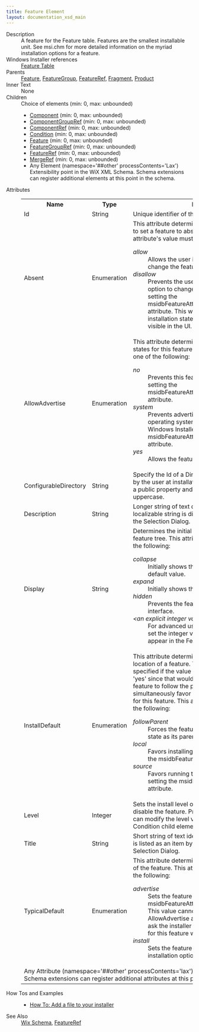 ```yaml
---
title: Feature Element
layout: documentation_xsd_main
---
```

<dl>
  <dt>Description</dt>
  <dd>                 A feature for the Feature table.  Features are the smallest installable unit.  See msi.chm for more                 detailed information on the myriad installation options for a feature.             </dd>
  <dt>Windows Installer references</dt>
  <dd>
    <a href="http://msdn.microsoft.com/library/aa368585.aspx" target="_blank">Feature Table</a>
  </dd>
  <dt>Parents</dt>
  <dd>
    <a href="../feature/">Feature</a>, <a href="../featuregroup/">FeatureGroup</a>, <a href="../featureref/">FeatureRef</a>, <a href="../fragment/">Fragment</a>, <a href="../product/">Product</a></dd>
  <dt>Inner Text</dt>
  <dd>None</dd>
  <dt>Children</dt>
  <dd>Choice of elements (min: 0, max: unbounded)<ul><li><a href="../component/">Component</a> (min: 0, max: unbounded)</li><li><a href="../componentgroupref/">ComponentGroupRef</a> (min: 0, max: unbounded)</li><li><a href="../componentref/">ComponentRef</a> (min: 0, max: unbounded)</li><li><a href="../condition/">Condition</a> (min: 0, max: unbounded)</li><li><a href="../feature/">Feature</a> (min: 0, max: unbounded)</li><li><a href="../featuregroupref/">FeatureGroupRef</a> (min: 0, max: unbounded)</li><li><a href="../featureref/">FeatureRef</a> (min: 0, max: unbounded)</li><li><a href="../mergeref/">MergeRef</a> (min: 0, max: unbounded)</li><li><span class="extension">Any Element (namespace='##other' processContents='Lax')                          Extensibility point in the WiX XML Schema.  Schema extensions can register additional                         elements at this point in the schema.                     </span></li></ul></dd>
  <dt>Attributes</dt>
  <dd>
    <table cellspacing="0" cellpadding="0" class="schema">
      <tr>
        <th width="15%">Name</th>
        <th width="15%">Type</th>
        <th width="65%">Description</th>
        <th width="15%">Required</th>
      </tr>
      <tr>
        <td>Id</td>
        <td>String</td>
        <td>Unique identifier of the feature.</td>
        <td>Yes</td>
      </tr>
      <tr>
        <td>Absent</td>
        <td>Enumeration</td>
        <td>                         This attribute determines if a user will have the option to set a feature to absent in the user interface.                       This attribute's value must be one of the following:<dl><dt class="enumerationValue"><dfn>allow</dfn></dt><dd>                                     Allows the user interface to display an option to change the feature state to Absent.                                 </dd><dt class="enumerationValue"><dfn>disallow</dfn></dt><dd>                                     Prevents the user interface from displaying an option to change the feature state                                     to Absent by setting the msidbFeatureAttributesUIDisallowAbsent attribute.  This will force the feature                                     to the installation state, whether or not the feature is visible in the UI.                                 </dd></dl></td>
        <td>&nbsp;</td>
      </tr>
      <tr>
        <td>AllowAdvertise</td>
        <td>Enumeration</td>
        <td>                         This attribute determines the possible advertise states for this feature.                       This attribute's value must be one of the following:<dl><dt class="enumerationValue"><dfn>no</dfn></dt><dd>                                     Prevents this feature from being advertised by setting the msidbFeatureAttributesDisallowAdvertise attribute.                                 </dd><dt class="enumerationValue"><dfn>system</dfn></dt><dd>                                     Prevents advertising for this feature if the operating system shell does not support Windows Installer                                     descriptors by setting the msidbFeatureAttributesNoUnsupportedAdvertise attribute.                                 </dd><dt class="enumerationValue"><dfn>yes</dfn></dt><dd>                                     Allows the feature to be advertised.                                 </dd></dl></td>
        <td>&nbsp;</td>
      </tr>
      <tr>
        <td>ConfigurableDirectory</td>
        <td>String</td>
        <td>                     Specify the Id of a Directory that can be configured by the user at installation time.  This identifier                     must be a public property and therefore completely uppercase.                 </td>
        <td>&nbsp;</td>
      </tr>
      <tr>
        <td>Description</td>
        <td>String</td>
        <td>                     Longer string of text describing the feature.  This localizable string is displayed by the                     Text Control of the Selection Dialog.                 </td>
        <td>&nbsp;</td>
      </tr>
      <tr>
        <td>Display</td>
        <td>String</td>
        <td>                         Determines the initial display of this feature in the feature tree.                         This attribute's value should be one of the following:                         <dl><dt class="enumerationValue"><dfn>collapse</dfn></dt><dd>Initially shows the feature collapsed.  This is the default value.</dd><dt class="enumerationValue"><dfn>expand</dfn></dt><dd>Initially shows the feature expanded.</dd><dt class="enumerationValue"><dfn>hidden</dfn></dt><dd>Prevents the feature from displaying in the user interface.</dd><dt class="enumerationValue"><dfn>&lt;an explicit integer value&gt;</dfn></dt><dd>                                 For advanced users only, it is possible to directly set the integer value                                 of the display value that will appear in the Feature row.                             </dd></dl></td>
        <td>&nbsp;</td>
      </tr>
      <tr>
        <td>InstallDefault</td>
        <td>Enumeration</td>
        <td>                         This attribute determines the default install/run location of a feature.  This attribute cannot be specified                         if the value of the FollowParent attribute is 'yes' since that would ask the installer to force this feature                         to follow the parent installation state and simultaneously favor a particular installation state just for this feature.                       This attribute's value must be one of the following:<dl><dt class="enumerationValue"><dfn>followParent</dfn></dt><dd>                                     Forces the feature to follow the same installation state as its parent feature.                                 </dd><dt class="enumerationValue"><dfn>local</dfn></dt><dd>                                     Favors installing this feature locally by setting the msidbFeatureAttributesFavorLocal attribute.                                 </dd><dt class="enumerationValue"><dfn>source</dfn></dt><dd>                                     Favors running this feature from source by setting the msidbFeatureAttributesFavorSource attribute.                                 </dd></dl></td>
        <td>&nbsp;</td>
      </tr>
      <tr>
        <td>Level</td>
        <td>Integer</td>
        <td>                     Sets the install level of this feature.  A value of 0 will disable the feature.  Processing the                     Condition Table can modify the level value (this is set via the Condition child element). The                     default value is "1".                 </td>
        <td>&nbsp;</td>
      </tr>
      <tr>
        <td>Title</td>
        <td>String</td>
        <td>                     Short string of text identifying the feature.  This string is listed as an item by the                     SelectionTree control of the Selection Dialog.                 </td>
        <td>&nbsp;</td>
      </tr>
      <tr>
        <td>TypicalDefault</td>
        <td>Enumeration</td>
        <td>                     This attribute determines the default advertise state of the feature.                   This attribute's value must be one of the following:<dl><dt class="enumerationValue"><dfn>advertise</dfn></dt><dd>                                     Sets the feature to be advertised by setting the msidbFeatureAttributesFavorAdvertise attribute.                                     This value cannot be set if the value of the AllowAdvertise attribute is 'no' since that would ask the installer to                                     disallow the advertised state for this feature while at the same time favoring it.                                 </dd><dt class="enumerationValue"><dfn>install</dfn></dt><dd>                                     Sets the feature to the default non-advertised installation option.                                 </dd></dl></td>
        <td>&nbsp;</td>
      </tr>
      <tr>
        <td colspan="4">
          <span class="extension">Any Attribute (namespace='##other' processContents='lax')                      Extensibility point in the WiX XML Schema.  Schema extensions can register additional                     attributes at this point in the schema.                 </span>
        </td>
      </tr>
    </table>
  </dd>
  <dt>How Tos and Examples</dt>
  <dd>
    <ul>
      <li>
        <a href="../../../howtos/files_and_registry/add_a_file">How To: Add a file to your installer</a>
      </li>
    </ul>
  </dd>
  <dt>See Also</dt>
  <dd>
    <a href="../wix">Wix Schema</a>, <a href="../featureref/">FeatureRef</a></dd>
</dl>
